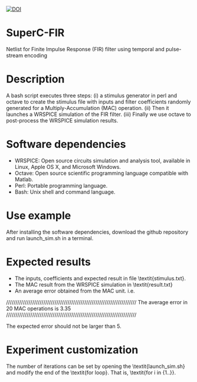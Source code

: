 [![DOI](https://zenodo.org/badge/DOI/10.5281/zenodo.5746714.svg)](https://doi.org/10.5281/zenodo.5746714)

# SuperC-FIR
Netlist for Finite Impulse Response (FIR) filter using temporal and pulse-stream encoding

# Description

A bash script executes three steps: (i) a stimulus generator in perl and octave to create the stimulus file with inputs and filter coefficients randomly generated for a Multiply-Accumulation (MAC) operation. (ii) Then it launches a WRSPICE simulation of the FIR filter. (iii) Finally we use octave to post-process the WRSPICE simulation results. 

# Software dependencies

* WRSPICE: Open source circuits simulation and analysis tool, available in Linux, Apple OS X, and Microsoft Windows. 
* Octave: Open source scientific programming language compatible with Matlab. 
* Perl: Portable programming language. 
* Bash: Unix shell and command language.

# Use example

After installing the software dependencies, download the github repository and run launch_sim.sh in a terminal. 

# Expected results

* The inputs, coefficients and expected result in file \textit{stimulus.txt}.
* The MAC result from the WRSPICE simulation in \textit{result.txt}
* An average error obtained from the MAC unit. i.e.
    
//////////////////////////////////////////////////////////////////////
The average error in 20 MAC operations is 3.35
//////////////////////////////////////////////////////////////////////

The expected error should not be larger than 5.

# Experiment customization
The number of iterations can be set by opening the \textit{launch\_sim.sh} and modify the end of the \textit{for loop}. That is, \textit{for i in {1..<ITERATION>}}.

